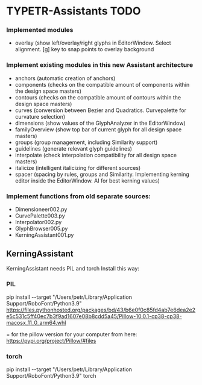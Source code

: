 # TYPETR-Assistants TODO

### Implemented modules

* overlay (show left/overlay/right glyphs in EditorWindow. Select alignment. [g] key to snap points to overlay background

### Implement existing modules in this new Assistant architecture

* anchors (automatic creation of anchors)
* components (checks on the compatible amount of components within the design space masters)
* contours (checks on the compatible amount of contours within the design space masters)
* curves (conversion between Bezier and Quadratics. Curvepalette for curvature selection)
* dimensions (show values of the GlyphAnalyzer in the EditorWindow)
* familyOverview (show top bar of current glyph for all design space masters)
* groups (group management, including Similarity support)
* guidelines (generate relevant glyph guidelines)
* interpolate (check interpolation compatibility for all design space masters)
* italicize (intelligent italicizing for different sources)
* spacer (spacing by rules, groups and Similarity. Implementing kerning editor inside the EditorWindow. AI for best kerning values)

### Implement functions from old separate sources:

* Dimensioneer002.py
* CurvePalette003.py
* Interpolator002.py
* GlyphBrowser005.py
* KerningAssistant001.py

## KerningAssistant

KerningAssistant needs PIL and torch
Install this way:

### PIL

pip install --target "/Users/petr/Library/Application Support/RoboFont/Python3.9" https://files.pythonhosted.org/packages/bd/43/b6e0f0c85fd4ab7e6dea2e2e5c531c5ff40ec7b3f9ad1607e08b8cdd5a45/Pillow-10.0.1-cp38-cp38-macosx_11_0_arm64.whl

= for the pillow version for your computer from here:
https://pypi.org/project/Pillow/#files


### torch

pip install --target "/Users/petr/Library/Application Support/RoboFont/Python3.9" torch
